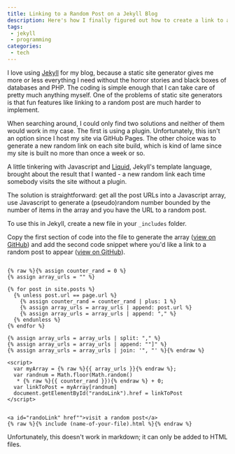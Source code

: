 ```yaml
---
title: Linking to a Random Post on a Jekyll Blog
description: Here's how I finally figured out how to create a link to a random post on my Jekyll blog
tags:
 - jekyll
 - programming
categories:
 - tech   
---
```

I love using [Jekyll][0] for my blog, because a static site generator gives me more or less everything I need without the horror stories and black boxes of databases and PHP. The coding is simple enough that I can take care of pretty much anything myself. One of the problems of static site generators is that fun features like linking to a random post are much harder to implement.

When searching around, I could only find two solutions and neither of them would work in my case. The first is using a plugin. Unfortunately, this isn't an option since I host my site via GitHub Pages. The other choice was to generate a new random link on each site build, which is kind of lame since my site is built no more than once a week or so.   

A little tinkering with Javascript and [Liquid][1], Jekyll's template language, brought about the result that I wanted - a new random link each time somebody visits the site without a plugin.

The solution is straightforward: get all the post URLs into a Javascript array, use Javascript to generate a (pseudo)random number bounded by the number of items in the array and you have the URL to a random post.

To use this in Jekyll, create a new file in your `_includes` folder.

Copy the first section of code into the file to generate the array ([view on GitHub][2]) and add the second code snippet where you'd like a link to a random post to appear ([view on GitHub][3]).

```

{% raw %}{% assign counter_rand = 0 %}
{% assign array_urls = "" %}

{% for post in site.posts %}
  {% unless post.url == page.url %}
    {% assign counter_rand = counter_rand | plus: 1 %}
    {% assign array_urls = array_urls | append: post.url %}
    {% assign array_urls = array_urls | append: "," %}
  {% endunless %}
{% endfor %}

{% assign array_urls = array_urls | split: "," %}
{% assign array_urls = array_urls | append: ""]" %}
{% assign array_urls = array_urls | join: '", "' %}{% endraw %}

<script>
  var myArray = {% raw %}{{ array_urls }}{% endraw %};
  var randnum = Math.floor(Math.random()
   * {% raw %}{{ counter_rand }}){% endraw %} + 0;
  var linkToPost = myArray[randnum]
  document.getElementById("randoLink").href = linkToPost
</script>

```

```

<a id="randoLink" href"">visit a random post</a>
{% raw %}{% include (name-of-your-file).html %}{% endraw %}

```

Unfortunately, this doesn't work in markdown; it can only be added to HTML files.

[0]: http://jekyllrb.com
[1]: https://shopify.github.io/liquid/
[2]: https://github.com/derekkedziora/derekkedziora.github.io/blob/master/_includes/random-post.html
[3]: https://github.com/derekkedziora/derekkedziora.github.io/blob/master/_includes/next-previous-links.html
